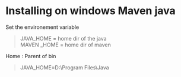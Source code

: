 Installing on windows Maven java
============================

Set the environement variable 
> JAVA_HOME  = home dir of the java  
> MAVEN _HOME = home dir of maven

Home : Parent of bin

> JAVA_HOME=D:\Program Files\Java



